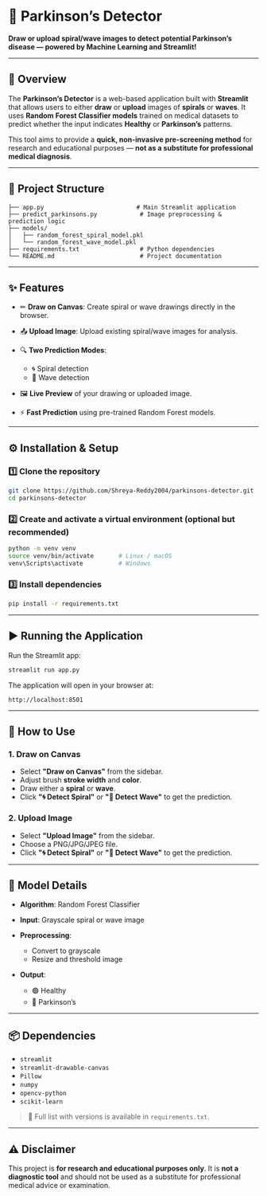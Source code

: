 
# 🧠 Parkinson’s Detector

**Draw or upload spiral/wave images to detect potential Parkinson’s disease — powered by Machine Learning and Streamlit!**

---

## 📌 Overview

The **Parkinson’s Detector** is a web-based application built with **Streamlit** that allows users to either **draw** or **upload** images of **spirals** or **waves**.
It uses **Random Forest Classifier models** trained on medical datasets to predict whether the input indicates **Healthy** or **Parkinson’s** patterns.

This tool aims to provide a **quick, non-invasive pre-screening method** for research and educational purposes — **not as a substitute for professional medical diagnosis**.

---

## 📂 Project Structure

```
├── app.py                          # Main Streamlit application
├── predict_parkinsons.py            # Image preprocessing & prediction logic
├── models/
│   ├── random_forest_spiral_model.pkl
│   └── random_forest_wave_model.pkl
├── requirements.txt                 # Python dependencies
└── README.md                        # Project documentation
```

---

## ✨ Features

* ✏ **Draw on Canvas**: Create spiral or wave drawings directly in the browser.
* 📤 **Upload Image**: Upload existing spiral/wave images for analysis.
* 🔍 **Two Prediction Modes**:

  * 🌀 Spiral detection
  * 🌊 Wave detection
* 🖼 **Live Preview** of your drawing or uploaded image.
* ⚡ **Fast Prediction** using pre-trained Random Forest models.

---

## ⚙️ Installation & Setup

### 1️⃣ Clone the repository

```bash
git clone https://github.com/Shreya-Reddy2004/parkinsons-detector.git
cd parkinsons-detector
```

### 2️⃣ Create and activate a virtual environment (optional but recommended)

```bash
python -m venv venv
source venv/bin/activate       # Linux / macOS
venv\Scripts\activate          # Windows
```

### 3️⃣ Install dependencies

```bash
pip install -r requirements.txt
```

---

## ▶️ Running the Application

Run the Streamlit app:

```bash
streamlit run app.py
```

The application will open in your browser at:

```
http://localhost:8501
```

---

## 🎯 How to Use

### **1. Draw on Canvas**

* Select **"Draw on Canvas"** from the sidebar.
* Adjust brush **stroke width** and **color**.
* Draw either a **spiral** or **wave**.
* Click **"🌀 Detect Spiral"** or **"🌊 Detect Wave"** to get the prediction.

### **2. Upload Image**

* Select **"Upload Image"** from the sidebar.
* Choose a PNG/JPG/JPEG file.
* Click **"🌀 Detect Spiral"** or **"🌊 Detect Wave"** to get the prediction.

---

## 🧠 Model Details

* **Algorithm**: Random Forest Classifier
* **Input**: Grayscale spiral or wave image
* **Preprocessing**:

  * Convert to grayscale
  * Resize and threshold image
* **Output**:

  * 🟢 Healthy
  * 🔴 Parkinson’s

---

## 📦 Dependencies

* `streamlit`
* `streamlit-drawable-canvas`
* `Pillow`
* `numpy`
* `opencv-python`
* `scikit-learn`

> 📜 Full list with versions is available in `requirements.txt`.

---

## ⚠️ Disclaimer

This project is **for research and educational purposes only**.
It is **not a diagnostic tool** and should not be used as a substitute for professional medical advice or examination.
